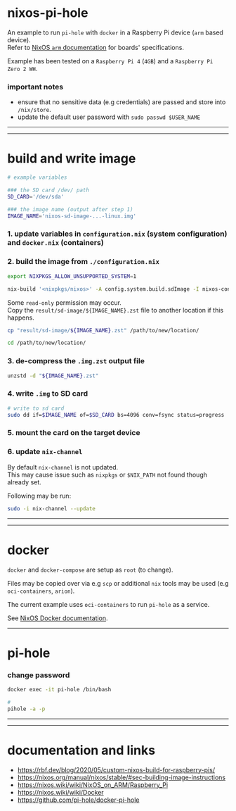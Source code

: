 # nixos-pi-hole

An example to run `pi-hole` with `docker` in a Raspberry Pi device (`arm` based device).  
Refer to [NixOS `arm` documentation](https://nixos.wiki/wiki/NixOS_on_ARM) for boards' specifications.

Example has been tested on a `Raspberry Pi 4` (`4GB`) and a `Raspberry Pi Zero 2 WH`.

### important notes

- ensure that no sensitive data (e.g credentials) are passed and store into `/nix/store`.
- update the default user password with `sudo passwd $USER_NAME`

---

---

# build and write image

```sh
# example variables

### the SD card /dev/ path
SD_CARD='/dev/sda'

### the image name (output after step 1)
IMAGE_NAME='nixos-sd-image-...-linux.img'
```

### 1. update variables in `configuration.nix` (system configuration) and `docker.nix` (containers)

### 2. build the image from `./configuration.nix`

```sh
export NIXPKGS_ALLOW_UNSUPPORTED_SYSTEM=1

nix-build '<nixpkgs/nixos>' -A config.system.build.sdImage -I nixos-config=./configuration.nix
```

Some `read-only` permission may occur.  
Copy the `result/sd-image/${IMAGE_NAME}.zst` file to another location if this happens.

```sh
cp "result/sd-image/${IMAGE_NAME}.zst" /path/to/new/location/

cd /path/to/new/location/
```

### 3. de-compress the `.img.zst` output file

```sh
unzstd -d "${IMAGE_NAME}.zst"
```

### 4. write `.img` to SD card

```sh
# write to sd card
sudo dd if=$IMAGE_NAME of=$SD_CARD bs=4096 conv=fsync status=progress
```

### 5. mount the card on the target device

### 6. update `nix-channel`

By default `nix-channel` is not updated.  
This may cause issue such as `nixpkgs` or `$NIX_PATH` not found though already set.

Following may be run:

```sh
sudo -i nix-channel --update
```

---

---

# docker

`docker` and `docker-compose` are setup as `root` (to change).

Files may be copied over via e.g `scp` or additional `nix` tools may be used (e.g `oci-containers`, `arion`).  

The current example uses `oci-containers` to run `pi-hole` as a service.  

See [NixOS Docker documentation](https://nixos.wiki/wiki/Docker).

---

# pi-hole

### change password

```sh
docker exec -it pi-hole /bin/bash

#
pihole -a -p
```

---

---

# documentation and links

- https://rbf.dev/blog/2020/05/custom-nixos-build-for-raspberry-pis/
- https://nixos.org/manual/nixos/stable/#sec-building-image-instructions
- https://nixos.wiki/wiki/NixOS_on_ARM/Raspberry_Pi
- https://nixos.wiki/wiki/Docker
- https://github.com/pi-hole/docker-pi-hole

